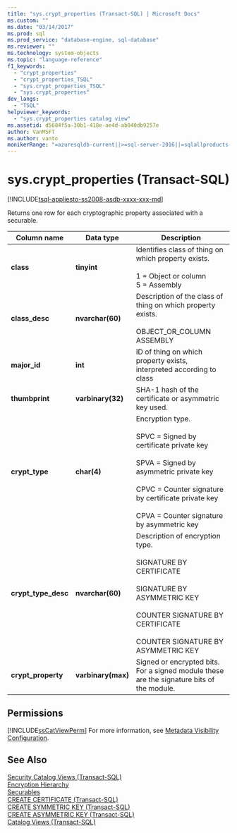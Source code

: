 ```yaml
---
title: "sys.crypt_properties (Transact-SQL) | Microsoft Docs"
ms.custom: ""
ms.date: "03/14/2017"
ms.prod: sql
ms.prod_service: "database-engine, sql-database"
ms.reviewer: ""
ms.technology: system-objects
ms.topic: "language-reference"
f1_keywords: 
  - "crypt_properties"
  - "crypt_properties_TSQL"
  - "sys.crypt_properties_TSQL"
  - "sys.crypt_properties"
dev_langs: 
  - "TSQL"
helpviewer_keywords: 
  - "sys.crypt_properties catalog view"
ms.assetid: d5684f5a-30b1-418e-ae4d-ab040db9257e
author: VanMSFT
ms.author: vanto
monikerRange: "=azuresqldb-current||>=sql-server-2016||=sqlallproducts-allversions||>=sql-server-linux-2017||=azuresqldb-mi-current"
---
```

# sys.crypt_properties (Transact-SQL)
[!INCLUDE[tsql-appliesto-ss2008-asdb-xxxx-xxx-md](../../includes/tsql-appliesto-ss2008-asdb-xxxx-xxx-md.md)]

  Returns one row for each cryptographic property associated with a securable.  
  
|Column name|Data type|Description|  
|-----------------|---------------|-----------------|  
|**class**|**tinyint**|Identifies class of thing on which property exists.<br /><br /> 1 = Object or column<br /> 5 = Assembly|  
|**class_desc**|**nvarchar(60)**|Description of the class of thing on which property exists.<br /><br /> OBJECT_OR_COLUMN<br /> ASSEMBLY|  
|**major_id**|**int**|ID of thing on which property exists, interpreted according to class|  
|**thumbprint**|**varbinary(32)**|SHA-1 hash of the certificate or asymmetric key used.|  
|**crypt_type**|**char(4)**|Encryption type.<br /><br /> SPVC = Signed by certificate private key<br /><br /> SPVA = Signed by asymmetric private key<br /><br /> CPVC = Counter signature by certificate private key<br /><br /> CPVA = Counter signature by asymmetric  key|  
|**crypt_type_desc**|**nvarchar(60)**|Description of encryption type.<br /><br /> SIGNATURE BY CERTIFICATE<br /><br /> SIGNATURE BY ASYMMETRIC KEY<br /><br /> COUNTER SIGNATURE BY CERTIFICATE<br /><br /> COUNTER SIGNATURE BY ASYMMETRIC KEY|  
|**crypt_property**|**varbinary(max)**|Signed or encrypted bits. For a signed module these are the signature bits of the module.|  
  
## Permissions  
 [!INCLUDE[ssCatViewPerm](../../includes/sscatviewperm-md.md)] For more information, see [Metadata Visibility Configuration](../../relational-databases/security/metadata-visibility-configuration.md).  
  
## See Also  
 [Security Catalog Views &#40;Transact-SQL&#41;](../../relational-databases/system-catalog-views/security-catalog-views-transact-sql.md)   
 [Encryption Hierarchy](../../relational-databases/security/encryption/encryption-hierarchy.md)   
 [Securables](../../relational-databases/security/securables.md)   
 [CREATE CERTIFICATE &#40;Transact-SQL&#41;](../../t-sql/statements/create-certificate-transact-sql.md)   
 [CREATE SYMMETRIC KEY &#40;Transact-SQL&#41;](../../t-sql/statements/create-symmetric-key-transact-sql.md)   
 [CREATE ASYMMETRIC KEY &#40;Transact-SQL&#41;](../../t-sql/statements/create-asymmetric-key-transact-sql.md)   
 [Catalog Views &#40;Transact-SQL&#41;](../../relational-databases/system-catalog-views/catalog-views-transact-sql.md)  
  
  
